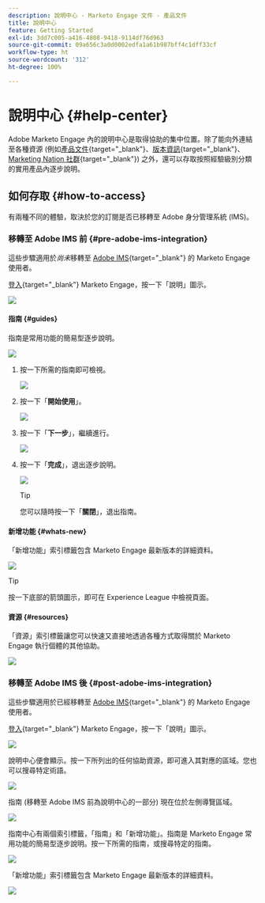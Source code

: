 ```yaml
---
description: 說明中心 - Marketo Engage 文件 - 產品文件
title: 說明中心
feature: Getting Started
exl-id: 3dd7c005-a416-4808-9418-9114df76d963
source-git-commit: 09a656c3a0d0002edfa1a61b987bff4c1dff33cf
workflow-type: ht
source-wordcount: '312'
ht-degree: 100%

---
```


# 說明中心 {#help-center}

Adobe Marketo Engage 內的說明中心是取得協助的集中位置。除了能向外連結至各種資源 (例如[產品文件](/help/marketo/home.md){target="_blank"}、[版本資訊](/help/marketo/release-notes/current.md){target="_blank"}、[Marketing Nation 社群](https://nation.marketo.com/){target="_blank"}) 之外，還可以存取按照經驗級別分類的實用產品內逐步說明。

## 如何存取 {#how-to-access}

有兩種不同的體驗，取決於您的訂閱是否已移轉至 Adobe 身分管理系統 (IMS)。

### 移轉至 Adobe IMS 前 {#pre-adobe-ims-integration}

這些步驟適用於&#x200B;_尚未_&#x200B;移轉至 [Adobe IMS](/help/marketo/product-docs/administration/marketo-with-adobe-identity/adobe-identity-management-overview.md){target="_blank"} 的 Marketo Engage 使用者。

[登入](https://login.marketo.com/){target="_blank"} Marketo Engage，按一下「說明」圖示。

![](assets/help-center-1.png)

#### 指南 {#guides}

指南是常用功能的簡易型逐步說明。

![](assets/help-center-2.png)

1. 按一下所需的指南即可檢視。

   ![](assets/help-center-3.png)

1. 按一下「**開始使用**」。

   ![](assets/help-center-4.png)

1. 按一下「**下一步**」，繼續進行。

   ![](assets/help-center-5.png)

1. 按一下「**完成**」，退出逐步說明。

   ![](assets/help-center-6.png)

   >[!TIP]
   >
   >您可以隨時按一下「**關閉**」，退出指南。

#### 新增功能 {#whats-new}

「新增功能」索引標籤包含 Marketo Engage 最新版本的詳細資料。

![](assets/help-center-7.png)

>[!TIP]
>
>按一下底部的箭頭圖示，即可在 Experience League 中檢視頁面。

#### 資源 {#resources}

「資源」索引標籤讓您可以快速又直接地透過各種方式取得關於 Marketo Engage 執行個體的其他協助。

![](assets/help-center-8.png)

### 移轉至 Adobe IMS 後 {#post-adobe-ims-integration}

這些步驟適用於已經移轉至 [Adobe IMS](/help/marketo/product-docs/administration/marketo-with-adobe-identity/adobe-identity-management-overview.md){target="_blank"} 的 Marketo Engage 使用者。

[登入](https://experience.adobe.com/){target="_blank"} Marketo Engage，按一下「說明」圖示。

![](assets/help-center-9.png)

說明中心便會顯示。按一下所列出的任何協助資源，即可進入其對應的區域。您也可以搜尋特定術語。

![](assets/help-center-10.png)

指南 (移轉至 Adobe IMS 前為說明中心的一部分) 現在位於左側導覽區域。

![](assets/help-center-11.png)

指南中心有兩個索引標籤，「指南」和「新增功能」。指南是 Marketo Engage 常用功能的簡易型逐步說明。按一下所需的指南，或搜尋特定的指南。

![](assets/help-center-12.png)

「新增功能」索引標籤包含 Marketo Engage 最新版本的詳細資料。

![](assets/help-center-13.png)
